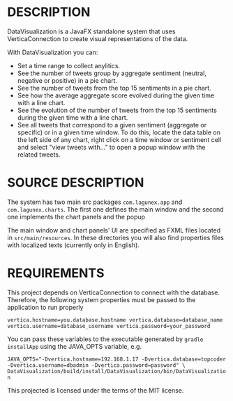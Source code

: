 DESCRIPTION
===========

DataVisualization is a JavaFX standalone system that uses VerticaConnection to create visual representations
of the data.

With DataVisualization you can:

- Set a time range to collect anylitics.
- See the number of tweets group by aggregate sentiment (neutral, negative or positive) in a pie chart.
- See the number of tweets from the top 15 sentiments in a pie chart.
- See how the average aggregate score evolved during the given time with a line chart.
- See the evolution of the number of tweets from the top 15 sentiments during the given time with a line chart.
- See all tweets that correspond to a given sentiment (aggregate or specific) or in a given time window.
  To do this, locate the data table on the left side of any chart, right click on a time window or sentiment cell
  and select "view tweets with..." to open a popup window with the related tweets.

SOURCE DESCRIPTION
==================

The system has two main src packages `com.lagunex.app` and `com.lagunex.charts`.
The first one defines the main window and the second one implements the chart panels and the popup

The main window and chart panels' UI are specified as FXML files located in `src/main/resources`. In these directories
you will also find properties files with localized texts (currently only in English).

REQUIREMENTS
============

This project depends on VerticaConnection to connect with the database. Therefore, the following system properties
must be passed to the application to run properly

`
vertica.hostname=you.database.hostname
vertica.database=database_name
vertica.username=database_username
vertica.password=your_password
`

You can pass these variables to the executable generated by `gradle installApp` using the JAVA_OPTS variable, e.g.

`
JAVA_OPTS="-Dvertica.hostname=192.168.1.17 -Dvertica.database=topcoder -Dvertica.username=dbadmin -Dvertica.password=password" \
DataVisualization/build/install/DataVisualization/bin/DataVisualization
`

This projected is licensed under the terms of the MIT license.
